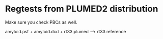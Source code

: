 Regtests from PLUMED2 distribution
=============================

Make sure you check PBCs as well.

amyloid.psf + amyloid.dcd + rt33.plumed --> rt33.reference





